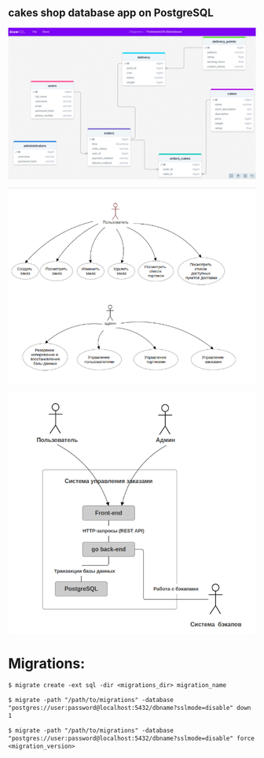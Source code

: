 ## cakes shop database app on PostgreSQL

![database architecture](acrhitecture_v1.png)

![use_case](use_case.png)

![alt text](context_diagram.png)

# Migrations:

```
$ migrate create -ext sql -dir <migrations_dir> migration_name
```

```
$ migrate -path "/path/to/migrations" -database "postgres://user:password@localhost:5432/dbname?sslmode=disable" down 1
```

```
$ migrate -path "/path/to/migrations" -database "postgres://user:password@localhost:5432/dbname?sslmode=disable" force <migration_version>
```

